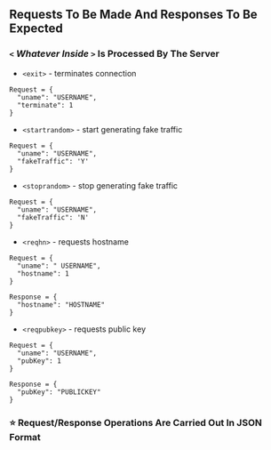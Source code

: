 ## Requests To Be Made And Responses To Be Expected

### `<` *Whatever Inside* `>` Is Processed By The Server

- `<exit>` - terminates connection
```
Request = {
  "uname": "USERNAME",
  "terminate": 1
}
```

- `<startrandom>` - start generating fake traffic
```
Request = {
  "uname": "USERNAME",
  "fakeTraffic": 'Y'
}
```

- `<stoprandom>` - stop generating fake traffic
```
Request = {
  "uname": "USERNAME",
  "fakeTraffic": 'N'
}
```

- `<reqhn>` - requests hostname
```
Request = {
  "uname": " USERNAME",
  "hostname": 1
}
```
```
Response = {
  "hostname": "HOSTNAME"
}
```

- `<reqpubkey>` - requests public key
```
Request = {
  "uname": "USERNAME",
  "pubKey": 1
}
```
```
Response = {
  "pubKey": "PUBLICKEY"
}
```

### :star: Request/Response Operations Are Carried Out In JSON Format

